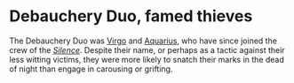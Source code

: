 # Debauchery Duo, famed thieves
The Debauchery Duo was [Virgo](../Characters/Virgo.md) and [Aquarius](../Characters/Aquarius.md), who have since joined the crew of the [*Silence*](Silence.md). Despite their name, or perhaps as a tactic against their less witting victims, they were more likely to snatch their marks in the dead of night than engage in carousing or grifting.